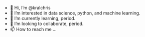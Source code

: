 - 👋 Hi, I’m @kralchris
- 👀 I’m interested in data science, python, and machine learning.
- 🌱 I’m currently learning, period.
- 💞️ I’m looking to collaborate, period.
- 📫 How to reach me ...

<!---
kralchris/kralchris is a ✨ special ✨ repository, period.
--->

